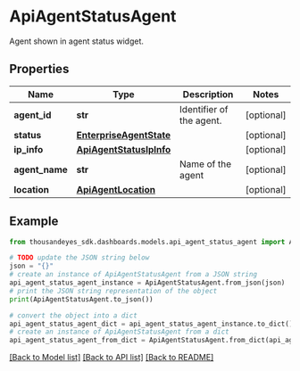 # ApiAgentStatusAgent

Agent shown in agent status widget.

## Properties

Name | Type | Description | Notes
------------ | ------------- | ------------- | -------------
**agent_id** | **str** | Identifier of the agent. | [optional] 
**status** | [**EnterpriseAgentState**](EnterpriseAgentState.md) |  | [optional] 
**ip_info** | [**ApiAgentStatusIpInfo**](ApiAgentStatusIpInfo.md) |  | [optional] 
**agent_name** | **str** | Name of the agent | [optional] 
**location** | [**ApiAgentLocation**](ApiAgentLocation.md) |  | [optional] 

## Example

```python
from thousandeyes_sdk.dashboards.models.api_agent_status_agent import ApiAgentStatusAgent

# TODO update the JSON string below
json = "{}"
# create an instance of ApiAgentStatusAgent from a JSON string
api_agent_status_agent_instance = ApiAgentStatusAgent.from_json(json)
# print the JSON string representation of the object
print(ApiAgentStatusAgent.to_json())

# convert the object into a dict
api_agent_status_agent_dict = api_agent_status_agent_instance.to_dict()
# create an instance of ApiAgentStatusAgent from a dict
api_agent_status_agent_from_dict = ApiAgentStatusAgent.from_dict(api_agent_status_agent_dict)
```
[[Back to Model list]](../README.md#documentation-for-models) [[Back to API list]](../README.md#documentation-for-api-endpoints) [[Back to README]](../README.md)


